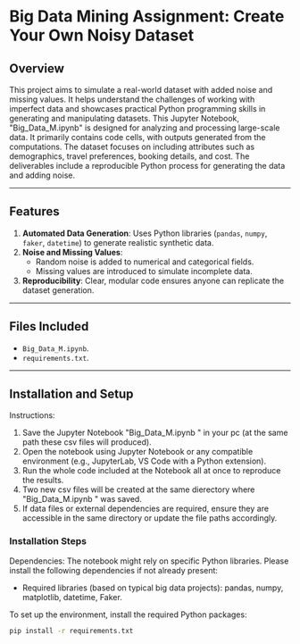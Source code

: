 # Big Data Mining Assignment: Create Your Own Noisy Dataset

## Overview
This project aims to simulate a real-world dataset with added noise and missing values. It helps understand the challenges of working with imperfect data and showcases practical Python programming skills in generating and manipulating datasets.
This Jupyter Notebook, "Big_Data_M.ipynb" is designed for analyzing and processing large-scale data. It primarily contains code cells, with outputs generated from the computations.
The dataset focuses on including attributes such as demographics, travel preferences, booking details, and cost. The deliverables include a reproducible Python process for generating the data and adding noise.

---

## Features
1. **Automated Data Generation**: Uses Python libraries (`pandas`, `numpy`, `faker`, `datetime`) to generate realistic synthetic data.
2. **Noise and Missing Values**:
   - Random noise is added to numerical and categorical fields.
   - Missing values are introduced to simulate incomplete data.
3. **Reproducibility**: Clear, modular code ensures anyone can replicate the dataset generation.

---

## Files Included
- `Big_Data_M.ipynb`.
- `requirements.txt`.
---

## Installation and Setup

Instructions:
1. Save the Jupyter Notebook "Big_Data_M.ipynb " in your pc (at the same path these csv files will produced).
2. Open the notebook using Jupyter Notebook or any compatible environment (e.g., JupyterLab, VS Code with a Python extension).
3. Run the whole code included at the Notebook all at once to reproduce the results. 
4. Two new csv files will be created at the same dierectory where "Big_Data_M.ipynb " was saved. 
5. If data files or external dependencies are required, ensure they are accessible in the same directory or update the file paths accordingly.

### Installation Steps

Dependencies:
The notebook might rely on specific Python libraries. Please install the following dependencies if not already present:
- Required libraries (based on typical big data projects): pandas, numpy, matplotlib, datetime, Faker.

To set up the environment, install the required Python packages:
```bash
pip install -r requirements.txt
